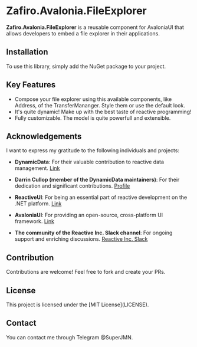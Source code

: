 # Zafiro.Avalonia.FileExplorer

**Zafiro.Avalonia.FileExplorer** is a reusable component for AvaloniaUI that allows developers to embed a file explorer in their applications.

## Installation

To use this library, simply add the NuGet package to your project.

## Key Features

- Compose your file explorer using this available components, like Address, of the TransferMananger. Style them or use the default look.
- It's quite dynamic! Make up with the best taste of reactive programming!
- Fully customizable. The model is quite powerfull and extensible.

## Acknowledgements

I want to express my gratitude to the following individuals and projects:

- **DynamicData**: For their valuable contribution to reactive data management. [Link](https://github.com/reactiveui/DynamicData)

- **Darrin Cullop \(member of the DynamicData maintainers\)**: For their dedication and significant contributions. [Profile](https://github.com/dwcullop)

- **ReactiveUI**: For being an essential part of reactive development on the .NET platform. [Link](https://reactiveui.net)

- **AvaloniaUI**: For providing an open-source, cross-platform UI framework. [Link](https://avaloniaui.net)

- **The community of the Reactive Inc. Slack channel**: For ongoing support and enriching discussions. [Reactive Inc. Slack](https://reactiveui.net/slack)

## Contribution

Contributions are welcome! Feel free to fork and create your PRs. 

## License

This project is licensed under the \[MIT License\]\(LICENSE\).

## Contact

You can contact me through Telegram @SuperJMN.
